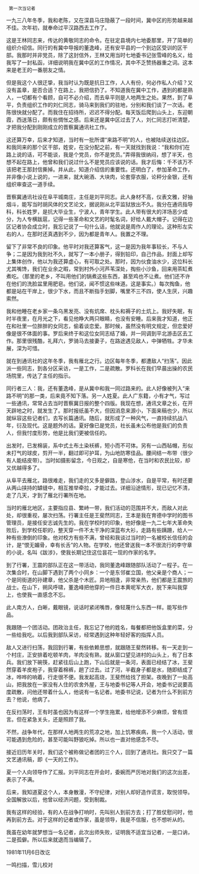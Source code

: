      第一次当记者 

  一九三八年冬季，我和老陈，又在深县马庄隐蔽了一段时间，冀中区的形势越来越不佳。次年初，就奉命过平汉路西去工作了。 

  这是王林同志来，传达的黄敬同志的命令。在驻定县境内七地委那里，开了简单的组织介绍信。同行的有冀中导报的董逸峰，还有安平县的一个到边区受训的区干部。我那时并非党员，除了这封信外，王林又用当时七地委书记张雪峰的名义，给我写了一封私函，详细说明我在冀中区的工作情况，其中不乏赞扬器重之词。这本来是老王的一番朋友之情。 

  但是我这个人很迂挚，我当时认为既是抗日工作，人人有份，何必作私人介绍？又没有盖章，是否合适？在路上，我把信扔了。不知道我在冀中工作，遇到的都是熟人，一切都有个看顾，自可不必介绍，而去阜平则是人地两生之处。果然，到了阜平，负责组织工作的刘仁同志，骑马来到我们的驻地，分别和我们谈了一次话。老陈很快就分配了。而我住在招待所，迟迟不得分配。每天饭后爬到山头上，东迎朝霞，西送落日，颇有些惆怅之感。后来还是冀中区过去了人，刘仁同志打听清楚，才把我分配到刚刚成立的晋察冀通讯社工作。 

  这还算万幸，后来才知道，当时有一批所谓“来路不明”的人，也被陆续送往边区。和我同来的那个区干部，姓安，在没分配之前，有一天就找到我说：“我和你们在路上说的话，可不能谈，我是个党员，你不是党员。”弄得我很纳闷，想了半天，也想不起在路上，他曾和我们说过什么不是党员应该说的话。我才后悔：千不该万不该把老王那封信撕掉。并从此，知道介绍信的重要性。还明白了，参加革命工作，并非像小说上说的，一进来，就大碗酒、大块肉，论套穿衣服，论秤分金银，还有组织审查这一道手续。 

  晋察冀通讯社设在阜平城南庄，主任是刘平同志。此人身材不高，仪表文雅，好抽烟斗，能写当时胡风体的文艺论文，据说刚从北平监狱放出不久。我分在通讯指导科，科长姓罗，是抗大毕业生，宁波人，青年学生。此人带有很大的洋场恶少成分，为人专横跋扈，记得一些革命和文艺的时髦名词，好给人戴大帽子。记得在边区记者协会成立时，我忘记说了一句什么话，他就说是周作人的理论。这种形左实右的人，在那时还真遇到不少，因为都是青年人。我置之不理。 

  留下了非常不良的印象。他平时对我还算客气，这一是因为我年事较长，不与人争；二是因为我到社不久，就写了一本小册子，得到铅印，自己作品，封面上却写上集体创作，他以为我还算虚心，有可取之处。那时，因为伙食油水少，这位科长尤其嘴馋，我们在业余之暇，常到村外小河芦苇深处，掏些小沙鱼，回来用茶缸煮煮吃。（那里的老乡，不叫用他们的锅煮这些东西，甚至鸡也不让煮。他们还不许在他们的洗脸盆里用肥皂。他们说，闻不惯这些味道。这是事实。）每次掏鱼，他都是站在干岸上，很少下水，而且不断指手划脚，嘴里不三不四，使人生厌，兴趣索然。 

  我和他睡在老乡家一条乌黑发亮、没有炕席、枕头和褥子的土炕上。我好失眠，有时半夜里，在月光之下，看见他睁大两只眼睛，也没有安睡。后来我才知道，他正在和社里一位胖胖的女同志，偷着谈恋爱。那时候，虽然没有明文规定，但恋爱好像是很不体面的事。罗后来终于和这位女同志结了婚，并一同调到平北游击区去工作。那里很残酷，礼拜六，罗骑马去接妻子，在路途遇见敌人，中弹牺牲。才华未展，深为可惜。 

  就在到通讯社的这年冬季，我有雁北之行。边区每年冬季，都遭敌人“扫荡”。因此派一些同志，到各分区采访，一是工作，二是疏散。罗科长在我们早晨出操的农民场院里，传达了主任的指示。 

  同行者三人：我，还有董逸峰，是从冀中和我一同过路来的。此人好像被列入“来路不明”的那一类，后来竟不知下落。另一人姓夏。此人广东籍，小有才气，写过一些通讯，常常占去当时晋察冀日报的整个四版。我现在想，通讯文章之长，在开天辟地之时，就发生了。那时报纸虽不大，但因消息来源小，下面来稿也少，所以就纵容这些记者们，去写长篇通讯。随后，就形成了一种风气，一直持续抗战八年，衍及现代。这是题外的话。夏好像已是党员，社长虽未公布他是我们的负责人，但我忖度形势，他是比我们更被信任的。 

  出发时，已发棉装，系中式土布土染袄裤，短小而不可体。另有一山西毡帽，形似未打气的球皮，剪开一半，翻过即可护耳，为山地防寒佳品。腰间结一布带（很少有人能结皮带）。当时如摄影留念，今日观之，自是寒伧，在当时和农民比较，却又优越得多了。 

  从阜平去雁北，路很难走，我们走的又多是僻路，登山涉水，自是平常，有时还要从两山挟持的罅缝中，相互推举牵拉，才能过去。详细沿途情形，现已记忆不清，走了几天，才到了雁北行署所在地。 

  当时的雁北地区，主要指应县、繁峙一带，我们活动的范围并不大，而敌人对此处，却很重视，屡次扫荡。行署主任是王斐然同志，王本是我在育德中学时的图书管理员，是接任安志诚先生的。我在学校时的印象，他好像是一九二七年大革命失败后，到学校任职的，整天穿一件不太干净的深蓝布大衫，走路有些蹒跚，给人一种有些潦倒的印象。他对校方有些不满，曾经和我谈过当时的一名被校长信任的会计，是“恨无媚骨，幸有长舌”的人物。在学校，他还曾送我一本不很流行的李守章的小说，名叫《跋涉》，使我长期记住这位昙花一现的作家的名字。 

  到了行署，王震的部队正在这一带活动，我同董逸峰跟随部队活动了一程子。在一次集合时，在山脚下遇到了两个小同乡：一个是东邻崔立国，他父亲是个商人；一个是同街道的孙建章，他父杀是个木匠。异地相逢，非常亲热，他们都是王震旅的战士。在山下，朔风呼啸，董逸峰把他穿的一件日本黄呢军大衣，脱下来叫我穿上，也使我一直感念不忘。 

  此人南方人，白晰，戴眼镜，说话时紧闭嘴唇，像轻蔑什么东西一样。能写些作品。 

  我跟随一个团活动。团政治主任，我忘记了他的姓名，每餐都把他饭盒里的菜，分一些给我吃。以后我到部队采访，经常遇到这种年轻好客的指挥人员。 

  敌人又进行扫荡，我回到行署，有些依赖思想，就跟随王斐然转移。有一天走到一个村庄，正安排着吃顿羊肉，羊肉没有熟，就从窗口望见进村的山头上，有了日本兵。我们放下碗筷，赶紧往后山上跑，下山后就是一条河，表面已经结了冰，王斐然穿着羊皮袍子，我穿着棉裤，趟了过去。过了河，半截身子都是水，随即结成了冰，哗哗的响着，行走很不便。我发起高烧，王斐然给找了担架。夜晚到了一处高山，把我放在一家没有人住的农舍外屋，王与地委书记等人开会，地委书记说要高度疏散，问他还带着什么人，他说有一名记者。地委书记说，记者为什么不到前方去？他说，他病了。 

  在反扫荡时，王有时虽也因为有这样一个学生拖累，给他增添不少麻烦，曾有烦言。但在紧急关头，还是照顾了我。 

  不然，战争年代，在那样人地两生的荒凉之地，加上饥寒疾病，我一个人活动，很可能遇到危险的，甚至可能叫野狼吃掉。所以也一直对他感念不尽。 

  接近旧历年关时，我们这个被称做记者团的三个人，回到了通讯社。我只交了一篇文艺通讯稿，即《一天的工作》。 

  夏一个人向领导作了汇报。刘平同志在开会时，委婉而严厉地对我们的这次出差，表示了不满。 

  后来，我知道夏这个人，本身散漫，不守纪律，对别人却好造作谎言，取悦领导。全国解放以后，他曾以经济问题，受到制裁。 

  我有这样的经验，有的人在战争打响时，先叫别人到前方去；打了胜仗慰问时，他再到前方去。对于这样的记者或作家，虽是领导，我是不信服，也不想听从的。 

  我虽在幼年就梦想当一名记者，此次出师失败，证明我不适宜当记者，一是口讷，二是孤僻。所以后来就退而当编辑了。 

  1981年11月6日改讫 

  一鸣扫描，雪儿校对 

